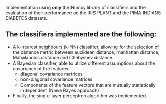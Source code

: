 Implementation using **only** the Numpy library of classifiers and the evaluation of their performance on the IRIS PLANT and the PIMA INDIANS DIABETES datasets.

The classifiers implemented are the following:
---
- A k-nearest neighbours (k-NN) classifier, allowing for the selection of the distance metric between euclidean distance, manhattan distance, Mahalanobis distance and Chebyshev distance.
- A Bayesian classifier, able to utilize different assumptions about the covariance of the features:
  - diagonal covariance matrices
  - non-diagonal covariance matrices
  - Components of the feature vectors that are mutually statistically independent (Naïve Bayes approach)
- Finally, the single-layer perceptron algorithm was implemented.

